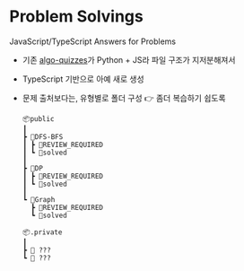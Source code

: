 # Problem Solvings

JavaScript/TypeScript Answers for Problems

- 기존 [algo-quizzes](https://github.com/gitgitWi/algo-quizzes--deprecated)가 Python + JS라 파일 구조가 지저분해져서
- TypeScript 기반으로 아예 새로 생성
- 문제 출처보다는, 유형별로 폴더 구성 👉 좀더 복습하기 쉽도록

  ```
  📦public
  ┃
  ┣ 📂DFS-BFS
  ┃ ┣ 📂REVIEW_REQUIRED
  ┃ ┗ 📂solved
  ┃
  ┣ 📂DP
  ┃ ┣ 📂REVIEW_REQUIRED
  ┃ ┗ 📂solved
  ┃
  ┗ 📂Graph
    ┣ 📂REVIEW_REQUIRED
    ┗ 📂solved

  📦.private
  ┃
  ┣ 📂 ???
  ┗ 📂 ???
  ```
